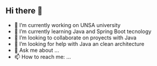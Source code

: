 ## Hi there 👋

- 🔭 I’m currently working on UNSA university
- 🌱 I’m currently learning Java and Spring Boot tecnology
- 👯 I’m looking to collaborate on proyects with Java 
- 🤔 I’m looking for help with Java an clean architecture
- 💬 Ask me about ...
- 📫 How to reach me: ...

